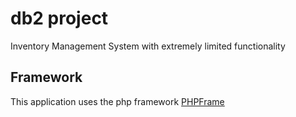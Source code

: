 # db2 project

Inventory Management System with extremely limited functionality

## Framework

This application uses the php framework [PHPFrame](https://github.com/noah1400/PHPFrame)
